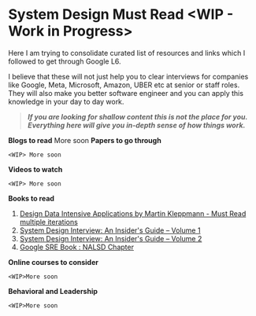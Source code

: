 

# System Design Must Read <WIP - Work in Progress>

Here I am trying to consolidate curated list of resources and links which I followed to get through Google L6. 

I believe that these will not just help you to clear interviews for companies like Google, Meta, Microsoft, Amazon, UBER etc at senior or staff roles. They will also make you better software engineer and you can apply this knowledge in your day to day work.

> ***If you are looking for shallow content this is not the place for you. Everything here will give you in-depth sense of how things work.***


**Blogs to read**
More soon
**Papers to go through**

    <WIP> More soon

**Videos to watch**

    <WIP> More soon

**Books to read**
1. [Design Data Intensive Applications by Martin Kleppmann - Must Read multiple iterations](https://amzn.in/d/cf2c1cn)
2. [System Design Interview: An Insider's Guide – Volume 1](https://amzn.in/d/d5J1o29)
3. [System Design Interview: An Insider's Guide – Volume 2](https://amzn.in/d/dn9CIdK)
4. [Google SRE Book : NALSD Chapter](https://sre.google/workbook/non-abstract-design/)


**Online courses to consider**

    <WIP>More soon

**Behavioral and Leadership**

    <WIP>More soon
